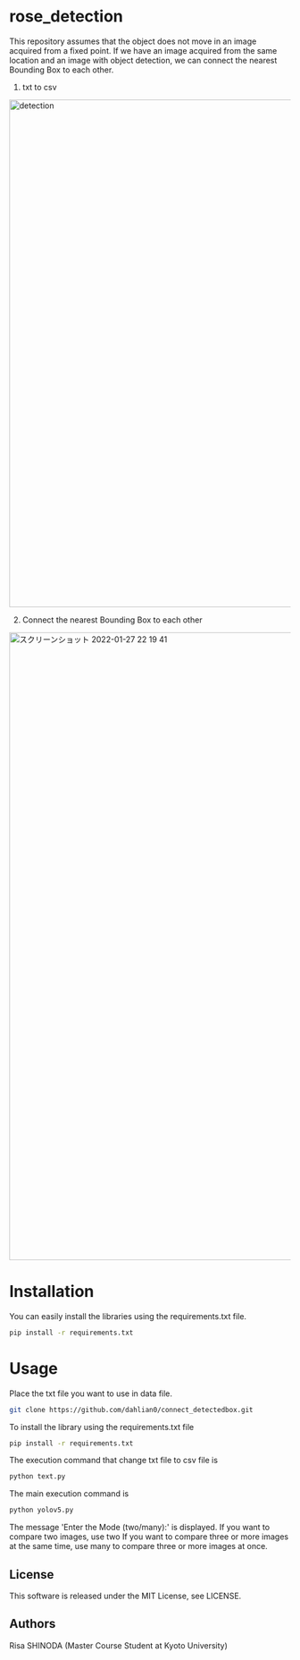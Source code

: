 # rose_detection
This repository assumes that the object does not move in an image acquired from a fixed point.
If we have an image acquired from the same location and an image with object detection, we can connect the nearest Bounding Box to each other.

1. txt to csv
<img width="908" alt="detection" src="https://user-images.githubusercontent.com/48791086/151365335-eeb161f3-dfc8-4a77-a5bc-af12eefd770d.png">

2. Connect the nearest Bounding Box to each other
<img width="1123" alt="スクリーンショット 2022-01-27 22 19 41" src="https://user-images.githubusercontent.com/48791086/151366987-a148596d-7088-4d8e-a17f-8a6a0d6c1f98.png">

# Installation
You can easily install the libraries using the requirements.txt file.
```bash
pip install -r requirements.txt
```

# Usage
Place the txt file you want to use in data file.

```bash
git clone https://github.com/dahlian0/connect_detectedbox.git
```
To install the library using the requirements.txt file
```bash
pip install -r requirements.txt
```
The execution command that change txt file to csv file is
```bash
python text.py
```
The main execution command is
```bash
python yolov5.py
```
The message 'Enter the Mode (two/many):' is displayed.
If you want to compare two images, use two
If you want to compare three or more images at the same time, use many
to compare three or more images at once.

## License
This software is released under the MIT License, see LICENSE.

## Authors
Risa SHINODA (Master Course Student at Kyoto University)


